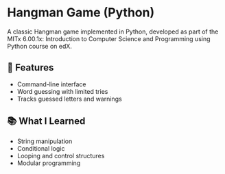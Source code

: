 # Hangman Game (Python)

A classic Hangman game implemented in Python, developed as part of the MITx 6.00.1x: Introduction to Computer Science and Programming using Python course on edX.

## 📌 Features
- Command-line interface
- Word guessing with limited tries
- Tracks guessed letters and warnings

## 📚 What I Learned
- String manipulation
- Conditional logic
- Looping and control structures
- Modular programming
